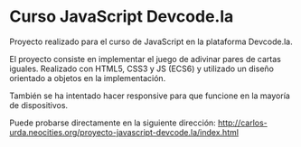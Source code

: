# Curso JavaScript Devcode.la
Proyecto realizado para el curso de JavaScript en la plataforma Devcode.la.

El proyecto consiste en implementar el juego de adivinar pares de cartas iguales. Realizado con HTML5, CSS3 y JS (ECS6) y utilizado un diseño orientado a objetos en la implementación.

También se ha intentado hacer responsive para que funcione en la mayoría de dispositivos.

Puede probarse directamente en la siguiente dirección: http://carlos-urda.neocities.org/proyecto-javascript-devcode.la/index.html
